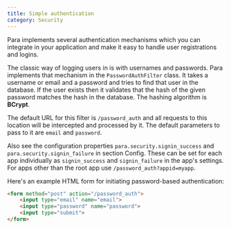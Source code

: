 ```yaml
---
title: Simple authentication
category: Security
---
```


Para implements several authentication mechanisms which you can integrate in your application and make it easy to handle
user registrations and logins.

The classic way of logging users in is with usernames and passwords. Para implements that mechanism in the
`PasswordAuthFilter` class. It takes a username or email and a password and tries to find that user in the database.
If the user exists then it validates that the hash of the given password matches the hash in the database.
The hashing algorithm is **BCrypt**.

The default URL for this filter is `/password_auth` and all requests to this location will be intercepted and processed
by it. The default parameters to pass to it are `email` and `password`.

Also see the configuration properties `para.security.signin_success` and `para.security.signin_failure` in section Config.
These can be set for each app individually as `signin_success` and `signin_failure` in the app's settings.
For apps other than the root app use `/password_auth?appid=myapp`.

Here's an example HTML form for initiating password-based authentication:

```html
<form method="post" action="/password_auth">
	<input type="email" name="email">
	<input type="password" name="password">
	<input type="submit">
</form>
```